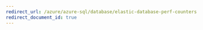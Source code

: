 ```yaml
---
redirect_url: /azure/azure-sql/database/elastic-database-perf-counters
redirect_document_id: true
---
```

